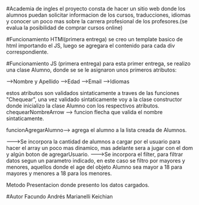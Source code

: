 #Academia de ingles
el proyecto consta de hacer un sitio web donde los alumnos puedan solicitar informacion de los cursos, traducciones, idiomas y conocer un poco mas sobre la carrera profesional de los profesores.(se evalua la posibilidad de comprar cursos online)

#Funcionamiento HTMl(primera entrega)
se creo un template basico de html importando el JS, luego se agregara el contenido para cada div correspondiente.

#Funcionamiento JS (primera entrega)
para esta primer entrega, se realizo una clase Alumno, donde se se le asignaron unos primeros atributos:

-->Nombre y Apellido
-->Edad
-->Email
-->Idiomas

estos atributos son validados sintaticamente a traves de las funciones "Chequear", una vez validado sintaticamente voy a la clase constructor donde inicializo la clase Alumno con los respectivos atributos.
chequearNombreArrow --> funcion flecha que valida el nombre sintaticamente.

funcionAgregarAlumno--> agrega el alumno a la lista creada de Alumnos.

--->Se incorpora la cantidad de alumnos a cargar por el usuario para hacer el array un poco mas dinamico, mas adelante sera a jugar con el dom y algún boton de agregarUsuario.
--->Se incorpora el filter, para filtrar datos segun un parametro indicado, en este caso se filtro por mayores y menores, aquellos donde el age del objeto Alumno sea mayor a 18 para mayores y menores a 18 para los menores.



Metodo Presentacion donde presento los datos cargados.



#Autor
Facundo Andrés Marianelli Keichian
